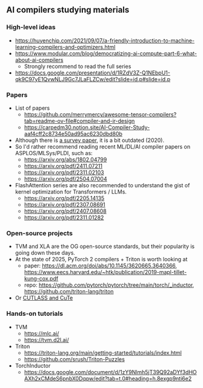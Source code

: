 ## AI compilers studying materials 

### High-level ideas
- https://huyenchip.com/2021/09/07/a-friendly-introduction-to-machine-learning-compilers-and-optimizers.html
- https://www.modular.com/blog/democratizing-ai-compute-part-6-what-about-ai-compilers
  - Strongly recommend to read the full series
- https://docs.google.com/presentation/d/1RZdV3Z-Q1NEbpU1-qk9C97yE1QvwNLJ9Gc7JLaFLZCw/edit?slide=id.p#slide=id.p

### Papers
- List of papers
  - https://github.com/merrymercy/awesome-tensor-compilers?tab=readme-ov-file#compiler-and-ir-design
  - https://carpedm30.notion.site/AI-Compiler-Study-aaf4cff2c8734e50ad95ac6230dbd80b
- Although there is [a survey paper](https://arxiv.org/abs/2002.03794), it is a bit outdated (2020).
- So I'd rather recommend reading recent ML/DL/AI compiler papers on ASPLOS/MLSys/PLDI, such as:
  - https://arxiv.org/abs/1802.04799
  - https://arxiv.org/pdf/2411.07211
  - https://arxiv.org/pdf/2311.02103
  - https://arxiv.org/pdf/2504.07004
- FlashAttention series are also recommended to understand the gist of kernel optimization for Transformers / LLMs.
  - https://arxiv.org/pdf/2205.14135
  - https://arxiv.org/pdf/2307.08691
  - https://arxiv.org/pdf/2407.08608
  - https://arxiv.org/pdf/2311.01282

### Open-source projects
- TVM and XLA are the OG open-source standards, but their popularity is going down these days.
- At the state of 2025, PyTorch 2 compilers + Triton is worth looking at
  - paper: https://dl.acm.org/doi/abs/10.1145/3620665.3640366, https://www.eecs.harvard.edu/~htk/publication/2019-mapl-tillet-kung-cox.pdf
  - repo: https://github.com/pytorch/pytorch/tree/main/torch/_inductor, https://github.com/triton-lang/triton
- Or [CUTLASS and CuTe](https://docs.nvidia.com/cutlass/index.html)

### Hands-on tutorials
- TVM
  - https://mlc.ai/
  - https://tvm.d2l.ai/
- Triton
  - https://triton-lang.org/main/getting-started/tutorials/index.html
  - https://github.com/srush/Triton-Puzzles
- TorchInductor
  - https://docs.google.com/document/d/1zY9Nlmh5jT39Q92aDYf3dHOAXh2xCMdeS6pnbX0Dqpw/edit?tab=t.0#heading=h.8exgp9nti6e2
